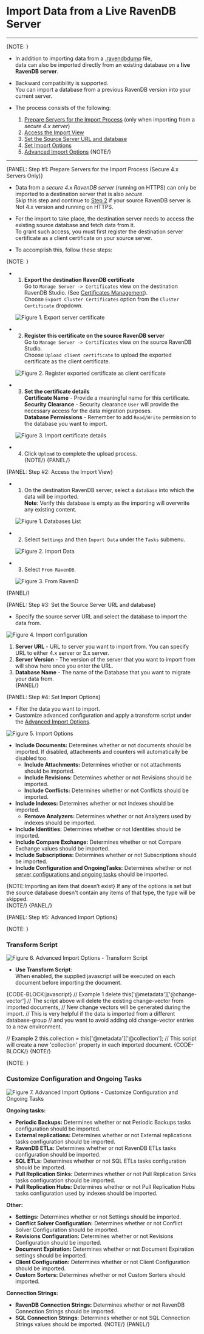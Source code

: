 ﻿# Import Data from a Live RavenDB Server
---

{NOTE: }

* In addition to importing data from a [.ravendbdump](../../../../studio/database/tasks/import-data/import-data-file) file,  
  data can also be imported directly from an existing database on a **live RavenDB server**.  

* Backward compatibility is supported.  
  You can import a database from a previous RavenDB version into your current server.  

* The process consists of the following:  
  1. [Prepare Servers for the Import Process](../../../../studio/database/tasks/import-data/import-from-ravendb#step-#1:-prepare-servers-for-the-import-process-(secure-4.x-servers-only)) (only when importing from a _secure 4.x server_)  
  2. [Access the Import View](../../../../studio/database/tasks/import-data/import-from-ravendb#step-#2:-access-the-import-view)  
  3. [Set the Source Server URL and database](../../../../studio/database/tasks/import-data/import-from-ravendb#step-#3:-set-the-source-server-url-and-database)
  4. [Set Import Options](../../../../studio/database/tasks/import-data/import-from-ravendb#step-#4:-set-import-options)
  5. [Advanced Import Options](../../../../studio/database/tasks/import-data/import-from-ravendb#step-#5:-advanced-import-options)
{NOTE/}

---

{PANEL: Step #1: Prepare Servers for the Import Process (Secure 4.x Servers Only)}

* Data from a _secure 4.x RavenDB server_ (running on HTTPS) can only be imported to a destination server that is also _secure_.  
  Skip this step and continue to [Step 2](../../../../studio/database/tasks/import-data/import-from-ravendb#step-#2:-access-the-import-view) if your source RavenDB server is Not 4.x version and running on HTTPS.  

* For the import to take place, the destination server needs to access the existing source database and fetch data from it.  
  To grant such access, you must first register the destination server certificate as a client certificate on your source server.  

* To accomplish this, follow these steps:

{NOTE: }

* 1.  **Export the destination RavenDB certificate**  
  Go to `Manage Server -> Certificates` view on the destination RavenDB Studio. (See [Certificates Management](../../../../server/security/authentication/certificate-management)).  
  Choose `Export Cluster Certificates` option from the `Cluster Certificate` dropdown.  
   
  ![Figure 1. Export server certificate](images/import-from-raven-export-server-certificate.png "Export the destination server certificate")

* 2.  **Register this certificate on the source RavenDB server**  
   Go to `Manage Server -> Certificates` view on the source RavenDB Studio.  
   Choose `Upload client certificate` to upload the exported certificate as the client certificate.  
   
   ![Figure 2. Register exported certificate as client certificate](images/import-from-raven-upload-server-cert-as-client-cert.png "Register exported certificate as client certificate")

* 3.  **Set the certificate details**  
   **Certificate Name** - Provide a meaningful name for this certificate.  
   **Security Clearance** - Security clearance `User` will provide the necessary access for the data migration purposes.  
   **Database Permissions** - Remember to add `Read/Write` permission to the database you want to import.  
   
   ![Figure 3. Import certificate details](images/import-from-raven-upload-server-cert-as-client-cert-details.png "Set certificate details")

* 4.  Click `Upload` to complete the upload process.  
{NOTE/}
{PANEL/}

{PANEL: Step #2: Access the Import View}

* 1. On the destination RavenDB server, select a `database` into which the data will be imported.  
  **Note**: Verify this database is empty as the importing will overwrite any existing content.  
   
  ![Figure 1. Databases List](images/import-from-ravendb-db-list.png "Databases List View")

* 2. Select `Settings` and then `Import Data` under the `Tasks` submenu.  
   
  ![Figure 2. Import Data](images/import-from-ravendb-import-data.png "Go to Import Data View")

* 3. Select `From RavenDB`.  
   
  ![Figure 3. From RavenD](images/import-from-ravendb-from-ravendb.png "Select 'From RavenDB'")

{PANEL/}

{PANEL: Step #3: Set the Source Server URL and database}

* Specify the source server URL and select the database to import the data from.  

![Figure 4. Import configuration](images/import-from-ravendb-configuration.png "Import Configuration")

1. **Server URL** - URL to server you want to import from. You can specify URL to either 4.x server or 3.x server.  
2. **Server Version** - The version of the server that you want to import from will show here once you enter the URL.  
3. **Database Name** - The name of the Database that you want to migrate your data from.  
{PANEL/}

{PANEL: Step #4: Set Import Options}

* Filter the data you want to import.  
* Customize advanced configuration and apply a transform script under the [Advanced Import Options](../../../../studio/database/tasks/import-data/import-from-ravendb#step-#5:-advanced-import-options).

![Figure 5. Import Options](images/import-from-ravendb-options.png "Import Options")

- **Include Documents:** Determines whether or not documents should be imported. If disabled, attachments and counters will automatically be disabled too. 
    - **Include Attachments:** Determines whether or not attachments should be imported. 
    - **Include Revisions:** Determines whether or not Revisions should be imported.
    - **Include Conflicts:** Determines whether or not Conflicts should be imported.
- **Include Indexes:** Determines whether or not Indexes should be imported. 
    - **Remove Analyzers:** Determines whether or not Analyzers used by indexes should be imported. 
- **Include Identities:** Determines whether or not Identities should be imported.
- **Include Compare Exchange:** Determines whether or not Compare Exchange values should be imported.
- **Include Subscriptions:** Determines whether or not Subscriptions should be imported.
- **Include Configuration and OngoingTasks:** Determines whether or not [server configurations and ongoing tasks](#customize-configuration-and-ongoing-tasks) should be imported.

{NOTE:Importing an item that doesn’t exist}
If any of the options is set but the source database doesn't contain any items of that type, the type will be skipped.  
{NOTE/}
{PANEL/}

{PANEL: Step #5: Advanced Import Options}

{NOTE: }

### Transform Script

![Figure 6. Advanced Import Options - Transform Script](images/import-from-ravendb-advanced-transform-script.png "Advanced Import Options - Transform Script")

* **Use Transform Script**:  
  When enabled, the supplied javascript will be executed on each document before importing the document.  

{CODE-BLOCK:javascript}
// Example 1
delete this['@metadata']['@change-vector']
// The script above will delete the existing change-vector from imported documents,
// New change vectors will be generated during the import.
// This is very helpful if the data is imported from a different database-group
// and you want to avoid adding old change-vector entries to a new environment.

// Example 2
this.collection = this['@metadata']['@collection'];
// This script will create a new 'collection' property in each imported document.
{CODE-BLOCK/}
{NOTE/}

{NOTE: }

### Customize Configuration and Ongoing Tasks

![Figure 7. Advanced Import Options - Customize Configuration and Ongoing Tasks](images/import-from-ravendb-advanced-configuration-ongoing-tasks.png "Advanced Import Options - Customize Configuration and Ongoing Tasks")

**Ongoing tasks:**

- **Periodic Backups:** Determines whether or not Periodic Backups tasks configuration should be imported. 
- **External replications:** Determines whether or not External replications tasks configuration should be imported. 
- **RavenDB ETLs:** Determines whether or not RavenDB ETLs tasks configuration should be imported.
- **SQL ETLs:** Determines whether or not SQL ETLs tasks configuration should be imported.
- **Pull Replication Sinks:** Determines whether or not Pull Replication Sinks tasks configuration should be imported. 
- **Pull Replication Hubs:** Determines whether or not Pull Replication Hubs tasks configuration used by indexes should be imported. 

**Other:**

- **Settings:** Determines whether or not Settings should be imported.
- **Conflict Solver Configuration:** Determines whether or not Conflict Solver Configuration should be imported.
- **Revisions Configuration:** Determines whether or not Revisions Configuration should be imported.
- **Document Expiration:** Determines whether or not Document Expiration settings should be imported.
- **Client Configuration:** Determines whether or not Client Configuration should be imported. 
- **Custom Sorters:** Determines whether or not Custom Sorters should imported. 

**Connection Strings:**

- **RavenDB Connection Strings:** Determines whether or not RavenDB Connection Strings should be imported.
- **SQL Connection Strings:** Determines whether or not SQL Connection Strings values should be imported.
{NOTE/}
{PANEL/}
